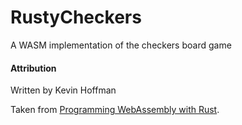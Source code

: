 # RustyCheckers

A WASM implementation of the checkers board game

#### Attribution

Written by Kevin Hoffman

Taken from [Programming WebAssembly with Rust](https://pragprog.com/titles/khrust/programming-webassembly-with-rust/).
